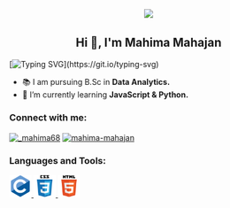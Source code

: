 <div id="header" align="center">
  <img src=https://media.giphy.com/media/KEYMsj2LcXzfcTP5ii/giphy.gif width="200"/>
</div>

<h2 align="center">Hi 👋, I'm Mahima Mahajan</h2>

[![Typing SVG](https://readme-typing-svg.herokuapp.com?duration=10000&center=true&vCenter=true&width=1000&height=30&lines=Welcome+to+my+Github+profile!)](https://git.io/typing-svg)

- 📚 I am pursuing B.Sc in **Data Analytics.**
- 🌱 I’m currently learning **JavaScript & Python.**

<h3 align="left">Connect with me:</h3>
<p align="left">
<a href="https://twitter.com/_mahima68" target="blank"><img align="center" src="https://raw.githubusercontent.com/rahuldkjain/github-profile-readme-generator/master/src/images/icons/Social/twitter.svg" alt="_mahima68" height="30" width="40" /></a>
<a href="https://linkedin.com/in/mahima-mahajan" target="blank"><img align="center" src="https://raw.githubusercontent.com/rahuldkjain/github-profile-readme-generator/master/src/images/icons/Social/linked-in-alt.svg" alt="mahima-mahajan" height="30" width="40" /></a>
</p>

<h3 align="left">Languages and Tools:</h3>
<p align="left"> <a href="https://www.cprogramming.com/" target="_blank" rel="noreferrer"> <img src="https://raw.githubusercontent.com/devicons/devicon/master/icons/c/c-original.svg" alt="c" width="40" height="40"/> </a> <a href="https://www.w3schools.com/css/" target="_blank" rel="noreferrer"> <img src="https://raw.githubusercontent.com/devicons/devicon/master/icons/css3/css3-original-wordmark.svg" alt="css3" width="40" height="40"/> </a> <a href="https://www.w3.org/html/" target="_blank" rel="noreferrer"> <img src="https://raw.githubusercontent.com/devicons/devicon/master/icons/html5/html5-original-wordmark.svg" alt="html5" width="40" height="40"/> </a> </p>

